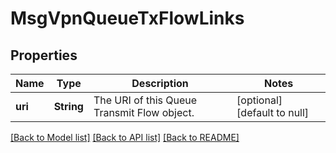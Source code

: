 # MsgVpnQueueTxFlowLinks

## Properties
Name | Type | Description | Notes
------------ | ------------- | ------------- | -------------
**uri** | **String** | The URI of this Queue Transmit Flow object. | [optional] [default to null]

[[Back to Model list]](../README.md#documentation-for-models) [[Back to API list]](../README.md#documentation-for-api-endpoints) [[Back to README]](../README.md)


